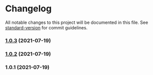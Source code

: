 # Changelog

All notable changes to this project will be documented in this file. See [standard-version](https://github.com/conventional-changelog/standard-version) for commit guidelines.

### [1.0.3](https://github.com/srclaunch/entity-update-orchestration-github-action/compare/v1.0.2...v1.0.3) (2021-07-19)

### [1.0.2](https://github.com/srclaunch/entity-update-orchestration-github-action/compare/v1.0.1...v1.0.2) (2021-07-19)

### 1.0.1 (2021-07-19)
